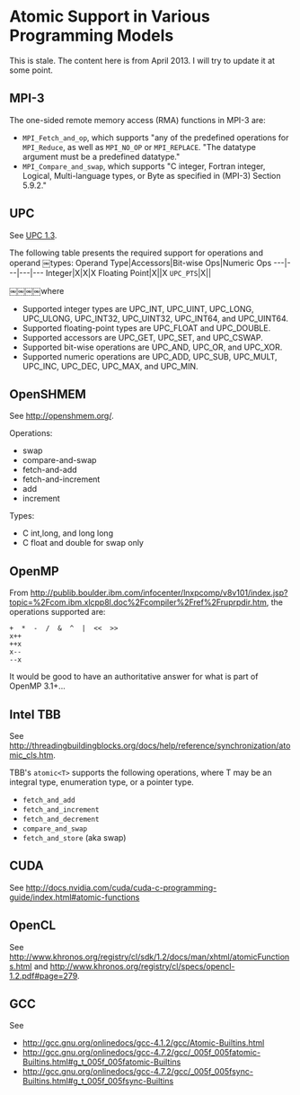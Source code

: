 # Atomic Support in Various Programming Models

This is stale.  The content here is from April 2013.  I will try to update it at some point.

## MPI-3

The one-sided remote memory access (RMA) functions in MPI-3 are:
* `MPI_Fetch_and_op`, which supports "any of the predefined operations for `MPI_Reduce`, as well as `MPI_NO_OP` or `MPI_REPLACE`.  "The datatype argument must be a predefined datatype."
* `MPI_Compare_and_swap`, which supports "C integer, Fortran integer, Logical, Multi-language types, or Byte as specified in (MPI-3) Section 5.9.2."

## UPC

See [UPC 1.3](https://upc-lang.org/assets/Uploads/spec/upc-lang-spec-1.3.pdf).

The following table presents the required support for operations and operand ￼types:
Operand Type|Accessors|Bit-wise Ops|Numeric Ops
---|---|---|---
Integer|X|X|X
Floating Point|X||X
`UPC_PTS`|X||

￼￼￼￼where
* Supported integer types are UPC_INT, UPC_UINT, UPC_LONG, UPC_ULONG, UPC_INT32, UPC_UINT32, UPC_INT64, and UPC_UINT64.
* Supported floating-point types are UPC_FLOAT and UPC_DOUBLE.
* Supported accessors are UPC_GET, UPC_SET, and UPC_CSWAP.
* Supported bit-wise operations are UPC_AND, UPC_OR, and UPC_XOR.
* Supported numeric operations are UPC_ADD, UPC_SUB, UPC_MULT, UPC_INC, UPC_DEC, UPC_MAX, and UPC_MIN.

## OpenSHMEM

See http://openshmem.org/.

Operations: 
* swap
* compare-and-swap
* fetch-and-add
* fetch-and-increment
* add
* increment

Types:
* C int,long, and long long
* C float and double for swap only

## OpenMP

From http://publib.boulder.ibm.com/infocenter/lnxpcomp/v8v101/index.jsp?topic=%2Fcom.ibm.xlcpp8l.doc%2Fcompiler%2Fref%2Fruprpdir.htm, the operations supported are:
```
+  *  -  /  &  ^  |  <<  >>
x++	 
++x	 
x--	 
--x
```

It would be good to have an authoritative answer for what is part of OpenMP 3.1+...

## Intel TBB

See http://threadingbuildingblocks.org/docs/help/reference/synchronization/atomic_cls.htm.

TBB's `atomic<T>` supports the following operations, where T may be an integral type, enumeration type, or a pointer type. 
* `fetch_and_add`
* `fetch_and_increment`
* `fetch_and_decrement`
* `compare_and_swap`
* `fetch_and_store` (aka swap)

## CUDA

See http://docs.nvidia.com/cuda/cuda-c-programming-guide/index.html#atomic-functions

## OpenCL

See http://www.khronos.org/registry/cl/sdk/1.2/docs/man/xhtml/atomicFunctions.html and http://www.khronos.org/registry/cl/specs/opencl-1.2.pdf#page=279.

## GCC

See 
* http://gcc.gnu.org/onlinedocs/gcc-4.1.2/gcc/Atomic-Builtins.html
* http://gcc.gnu.org/onlinedocs/gcc-4.7.2/gcc/_005f_005fatomic-Builtins.html#g_t_005f_005fatomic-Builtins
* http://gcc.gnu.org/onlinedocs/gcc-4.7.2/gcc/_005f_005fsync-Builtins.html#g_t_005f_005fsync-Builtins
